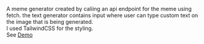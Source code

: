A meme generator created by caliing an api endpoint for the meme using fetch. the text generator contains input where user can type custom text on the image that is being generated.<br>
I used TailwindCSS for the styling.<br>
See <a href='em.memegenerator.netlify.app'>Demo</a>
